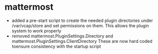 # mattermost

* added a pre-start script to create the needed plugin directories under /var/vcap/store and set permissions on them.  This allows the plugin system to work properly
* removed mattermost.PluginSettings.Directory and mattermost.PluginSettings.ClientDirectory  These are now hard coded toensure consistency with the startup script
